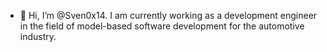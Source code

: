 - 👋 Hi, I’m @Sven0x14. I am currently working as a development engineer in the field of model-based software development for the automotive industry.
<!--
- 👀 I’m interested in interesting projects, coding challenges, or just learning new things

- 🌱 I’m currently learning RTOS on MCU and Python
- ⚡ Fun fact: Sven0x14 is also my Lichess account :)
--->
<!---
Sven0x14/Sven0x14 is a ✨ special ✨ repository because its `README.md` (this file) appears on your GitHub profile.
You can click the Preview link to take a look at your changes.
- 📫 How to reach me ...
--->
